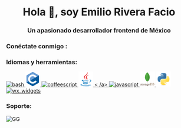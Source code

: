 <h1 align="center">Hola 👋, soy Emilio Rivera Facio</h1>
<h3 align="center">Un apasionado desarrollador frontend de México</h3>

<h3 align="left">Conéctate conmigo :</h3>
<p align="left">
</p>

<h3 align="left">Idiomas y herramientas:</h3>
<p align="left"> <a href="https:// www.gnu.org/software/bash/" target="_blank" rel="noreferrer"> <img src="https://www.vectorlogo.zone/logos/gnu_bash/gnu_bash-icon.svg" alt=" bash" width="40" height="40"/> </a> <a href="https://www.cprogramming.com/" target="_blank" rel="noreferrer"> <img src=" https://raw.githubusercontent.com/devicons/devicon/master/icons/c/c-original.svg" alt="c" width="40" height="40"/> </a> <a href ="https://offeescript.org" target="_blank" rel="noreferrer"> <img src="https://raw.githubusercontent.com/devicons/devicon/master/icons/coffeescript/coffeescript-original- wordmark.svg" alt="coffeescript" width="40" height="40"/> </a> <a href="https://www.java.com" target="_blank" rel="noreferrer" > <img src="https://raw.githubusercontent.com/devicons/devicon/master/icons/java/java-original.svg" alt="java" width="40" height="40"/> < /a> <a href="https://developer.mozilla.org/en-US/docs/Web/JavaScript" target="_blank" rel="noreferrer"> <img src="https://raw. githubusercontent.com/devicons/devicon/master/icons/javascript/javascript-original.svg" alt="javascript" width="40" height="40"/> </a> <a href="https:// www.mongodb.com/" target="_blank" rel="noreferrer"> <img src="https://raw.githubusercontent.com/devicons/devicon/master/icons/mongodb/mongodb-original-wordmark.svg " alt="mongodb" width="40" height="40"/> </a> <a href="https://www.python.org" target="_blank" rel="noreferrer"> <img src="https://raw.githubusercontent.com/devicons/devicon/master/icons/python/python-original.svg" alt="python" width="40" height="40"/> </a> <a href="https://www.wxwidgets.org/" target="_blank" rel="noreferrer"> <img src="https://upload.wikimedia.org/wikipedia/commons/b/bb/WxWidgets.svg" alt="wx_widgets" width="40" height="40"/> </a> </p>

<h3 align="left">Soporte:</h3>
<p> <a href="https://www.buymeacoffee.com/GG"> <img align="left" src="https://cdn .buymeacoffee.com/buttons/v2/default-amarillo.png" height="50" width="210" alt="GG" /></a> </p> <br><br>
